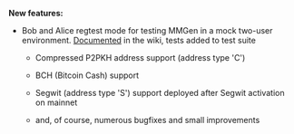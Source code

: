 **New features:**

- Bob and Alice regtest mode for testing MMGen in a mock two-user environment.
  [Documented](https://github.com/mmgen/mmgen/wiki/MMGen-Quick-Start-with-Regtest-Mode) in the wiki, tests added to test suite

  - Compressed P2PKH address support (address type 'C')

  - BCH (Bitcoin Cash) support

  - Segwit (address type 'S') support deployed after Segwit activation on mainnet

  - and, of course, numerous bugfixes and small improvements

